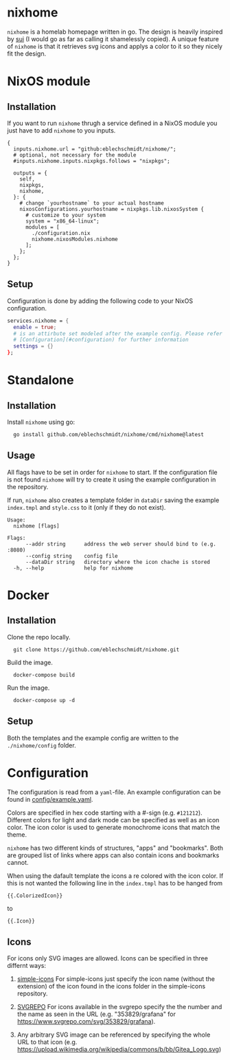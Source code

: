 # nixhome

`nixhome` is a homelab homepage written in go. The design is heavily inspired by
[sui](https://github.com/jeroenpardon/sui) (I would go as far as calling it
shamelessly copied). A unique feature of `nixhome` is that it retrieves svg icons
and applys a color to it so they nicely fit the design.

# NixOS module

## Installation

If you want to run `nixhome` thrugh a service defined in a NixOS module you just
have to add `nixhome` to you inputs.

```
{
  inputs.nixhome.url = "github:eblechschmidt/nixhome/";
  # optional, not necessary for the module
  #inputs.nixhome.inputs.nixpkgs.follows = "nixpkgs";

  outputs = {
    self,
    nixpkgs,
    nixhome,
  }: {
    # change `yourhostname` to your actual hostname
    nixosConfigurations.yourhostname = nixpkgs.lib.nixosSystem {
      # customize to your system
      system = "x86_64-linux";
      modules = [
        ./configuration.nix
        nixhome.nixosModules.nixhome
      ];
    };
  };
}  
```

## Setup

Configuration is done by adding the following code to your NixOS configuration.

```nix
services.nixhome = {
  enable = true;
  # is an attirbute set modeled after the example config. Please refer to the
  # [Configuration](#configuration) for further information
  settings = {}
};
```

# Standalone

## Installation

Install `nixhome` using go:

```
  go install github.com/eblechschmidt/nixhome/cmd/nixhome@latest
```

## Usage

All flags have to be set in order for `nixhome` to start. If the configuration
file is not found `nixhome` will try to create it using the example configuration
in the repository.

If run, `nixhome` also creates a template folder in `dataDir` saving the example
`index.tmpl` and `style.css` to it (only if they do not exist).

```
Usage:
  nixhome [flags]

Flags:
      --addr string      address the web server should bind to (e.g. :8080)
      --config string    config file
      --dataDir string   directory where the icon chache is stored
  -h, --help             help for nixhome
```


# Docker

## Installation

Clone the repo locally.

```
  git clone https://github.com/eblechschmidt/nixhome.git
```

Build the image.

```
  docker-compose build
```

Run the image.


```
  docker-compose up -d
```

## Setup

Both the templates and the example config are written to the `./nixhome/config`
folder.

# Configuration

The configuration is read from a `yaml`-file. An example configuration can be
found in [config/example.yaml](./config/example.yaml).

Colors are specified in hex code starting with a #-sign (e.g. `#121212`). Different
colors for light and dark mode can be specified as well as an icon color. The
icon color is used to generate monochrome icons that match the theme.

`nixhome` has two different kinds of structures, "apps" and "bookmarks". Both are
grouped list of links where apps can also contain icons and bookmarks cannot.

When using the dafault template the icons a re colored with the icon color. If
this is not wanted the following line in the `index.tmpl` has to be hanged from

```
{{.ColorizedIcon}}
```

to

```
{{.Icon}}
```

## Icons

For icons only SVG images are allowed. Icons can be specified in three differnt
ways:

1. [simple-icons](https://github.com/simple-icons/simple-icons)
For simple-icons just specify the icon name (without the extension) of the icon
found in the icons folder in the simple-icons repository.

2. [SVGREPO](https://www.svgrepo.com)
For icons available in the svgrepo specify the the number and the name as seen in
the URL (e.g. "353829/grafana" for https://www.svgrepo.com/svg/353829/grafana).

3. Any arbitrary SVG image can be referenced by specifying the whole URL to that
icon (e.g. https://upload.wikimedia.org/wikipedia/commons/b/bb/Gitea_Logo.svg)

